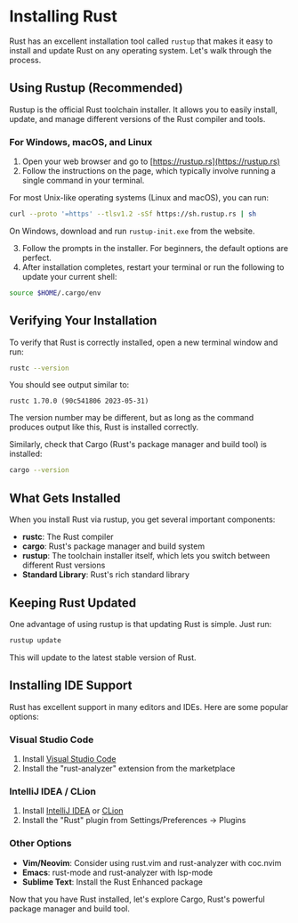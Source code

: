 # Installing Rust

Rust has an excellent installation tool called `rustup` that makes it easy to install and update Rust on any operating system. Let's walk through the process.

## Using Rustup (Recommended)

Rustup is the official Rust toolchain installer. It allows you to easily install, update, and manage different versions of the Rust compiler and tools.

### For Windows, macOS, and Linux

1. Open your web browser and go to [https://rustup.rs](https://rustup.rs)
2. Follow the instructions on the page, which typically involve running a single command in your terminal.

For most Unix-like operating systems (Linux and macOS), you can run:

```bash
curl --proto '=https' --tlsv1.2 -sSf https://sh.rustup.rs | sh
```

On Windows, download and run `rustup-init.exe` from the website.

3. Follow the prompts in the installer. For beginners, the default options are perfect.
4. After installation completes, restart your terminal or run the following to update your current shell:

```bash
source $HOME/.cargo/env
```

## Verifying Your Installation

To verify that Rust is correctly installed, open a new terminal window and run:

```bash
rustc --version
```

You should see output similar to:

```
rustc 1.70.0 (90c541806 2023-05-31)
```

The version number may be different, but as long as the command produces output like this, Rust is installed correctly.

Similarly, check that Cargo (Rust's package manager and build tool) is installed:

```bash
cargo --version
```

## What Gets Installed

When you install Rust via rustup, you get several important components:

- **rustc**: The Rust compiler
- **cargo**: Rust's package manager and build system
- **rustup**: The toolchain installer itself, which lets you switch between different Rust versions
- **Standard Library**: Rust's rich standard library

## Keeping Rust Updated

One advantage of using rustup is that updating Rust is simple. Just run:

```bash
rustup update
```

This will update to the latest stable version of Rust.

## Installing IDE Support

Rust has excellent support in many editors and IDEs. Here are some popular options:

### Visual Studio Code
1. Install [Visual Studio Code](https://code.visualstudio.com/)
2. Install the "rust-analyzer" extension from the marketplace

### IntelliJ IDEA / CLion
1. Install [IntelliJ IDEA](https://www.jetbrains.com/idea/) or [CLion](https://www.jetbrains.com/clion/)
2. Install the "Rust" plugin from Settings/Preferences → Plugins

### Other Options
- **Vim/Neovim**: Consider using rust.vim and rust-analyzer with coc.nvim
- **Emacs**: rust-mode and rust-analyzer with lsp-mode
- **Sublime Text**: Install the Rust Enhanced package

Now that you have Rust installed, let's explore Cargo, Rust's powerful package manager and build tool.
